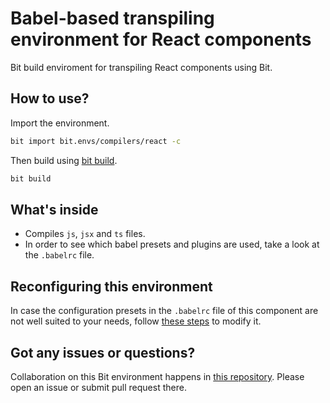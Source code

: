 # Babel-based transpiling environment for React components

Bit build enviroment for transpiling React components using Bit.

## How to use?

Import the environment.
```bash
bit import bit.envs/compilers/react -c
```

Then build using [bit build](https://docs.bitsrc.io/docs/cli-build.html).
```bash
bit build
```

## What's inside

- Compiles `js`, `jsx` and `ts` files.
- In order to see which babel presets and plugins are used, take a look at the `.babelrc` file.

## Reconfiguring this environment

In case the configuration presets in the `.babelrc` file of this component are not well suited to your needs, follow [these steps](https://discourse.bit.dev/t/can-i-modify-a-build-test-environments/28) to modify it.

## Got any issues or questions?

Collaboration on this Bit environment happens in [this repository](https://github.com/teambit/bit.envs). Please open an issue or submit pull request there.